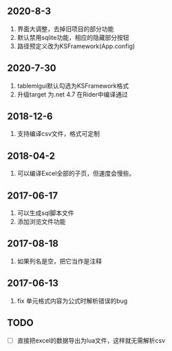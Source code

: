 ## 2020-8-3

1. 界面大调整，去掉旧项目的部分功能
2. 默认禁用sqlite功能，相应的隐藏部分按钮
3. 路径预定义改为KSFramework(App.config)

## 2020-7-30

1. tablemlgui默认勾选为KSFramework格式
2. 升级target 为.net 4.7 在Rider中编译通过


## 2018-12-6

1. 支持编译csv文件，格式可定制

## 2018-04-2

1. 可以编译Excel全部的子页，但速度会慢些。

## 2017-06-17

1. 可以生成sql脚本文件
2. 添加浏览文件功能

## 2017-08-18

1. 如果列名是空，把它当作是注释

## 2017-06-13

1. fix 单元格式内容为公式时解析错误的bug

## TODO

- [ ] 直接把excel的数据导出为lua文件，这样就无需解析csv